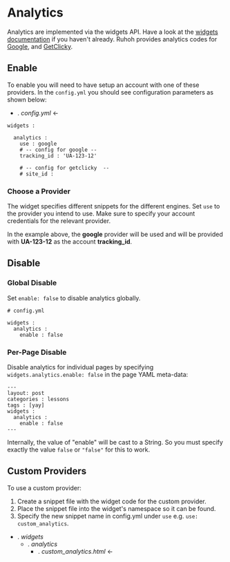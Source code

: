 # Analytics

Analytics are implemented via the widgets API. Have a look at the [widgets documentation](/docs/2/widgets) if you haven't already. Ruhoh provides analytics codes for [Google](http://google.com/analytics), and [GetClicky](http://getclicky.com).

## Enable

To enable you will need to have setup an account with one of these providers.
In the `config.yml` you should see configuration parameters as shown below: 

<ul class="folder-tree">
  <li class="endpoint">
    <span class="ui-silk inline ui-silk-page-white-gear">.</span> <em>config.yml</em> &larr;
  </li>
</ul>

    widgets :

      analytics :
        use : google
        # -- config for google --
        tracking_id : 'UA-123-12'

        # -- config for getclicky  --
        # site_id :


### Choose a Provider

The widget specifies different snippets for the different engines. Set `use` to the provider you intend to use. Make sure to specify your account credentials for the relevant provider.

In the example above, the **google** provider will be used and will be provided with **UA-123-12** as the account **tracking\_id**.


## Disable

### Global Disable

Set `enable: false` to disable analytics globally. 

    # config.yml

    widgets :
      analytics :
        enable : false


### Per-Page Disable

Disable analytics for individual pages by specifying `widgets.analytics.enable: false` in the page YAML meta-data:

    ---
    layout: post
    categories : lessons
    tags : [yay]
    widgets :
      analytics :
        enable : false
    ---

Internally, the value of "enable" will be cast to a String. So you must specify exactly the value `false` or `"false"` for this to work.


## Custom Providers

To use a custom provider:

1. Create a snippet file with the widget code for the custom provider.
1. Place the snippet file into the widget's namespace so it can be found.
1. Specify the new snippet name in config.yml under `use` e.g. `use: custom_analytics`.

<ul class="folder-tree">
  <li class="endpoint">
    <span class="ui-silk inline ui-silk-folder">.</span> <em>widgets</em> 
    <ul>
      <li>
        <span class="ui-silk inline ui-silk-folder">.</span> <em>analytics</em>
        <ul>
          <li><span class="ui-silk inline ui-silk-page-white-text">.</span> <em>custom_analytics.html</em> &larr;</li>
        </ul>
      </li>
    </ul>
  </li>
</ul>
